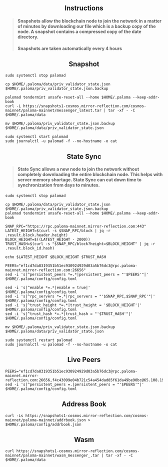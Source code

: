 <div align="center">
  <h2> Instructions </h2>
</div>

> #### Snapshots allow the blockchain node to join the network in a matter of minutes by downloading our file which is a backup copy of the node. A snapshot contains a compressed copy of the date directory.
>
> #### Snapshots are taken automatically every 4 hours

<div align="center">
  <h2> Snapshot </h2>
</div>

```
sudo systemctl stop palomad

cp $HOME/.paloma/data/priv_validator_state.json $HOME/.paloma/priv_validator_state.json.backup

palomad tendermint unsafe-reset-all --home $HOME/.paloma --keep-addr-book
curl -L https://snapshots1-cosmos.mirror-reflection.com/cosmos-mainnet/paloma-mainnet/messenger_latest.tar | tar -xf - -C $HOME/.paloma/data

mv $HOME/.paloma/priv_validator_state.json.backup $HOME/.paloma/data/priv_validator_state.json

sudo systemctl start palomad
sudo journalctl -u palomad -f --no-hostname -o cat
```

<div align="center">
  <h2> State Sync </h2>
</div>

> #### State Sync allows a new node to join the network without completely downloading the entire blockchain node. This helps with server memory shortage. State Sync can cut down time to synchronization from days to minutes.

```
sudo systemctl stop palomad

cp $HOME/.paloma/data/priv_validator_state.json $HOME/.paloma/priv_validator_state.json.backup
palomad tendermint unsafe-reset-all --home $HOME/.paloma --keep-addr-book

SNAP_RPC="https://rpc.paloma-mainnet.mirror-reflection.com:443"
LATEST_HEIGHT=$(curl -s $SNAP_RPC/block | jq -r .result.block.header.height)
BLOCK_HEIGHT=$((LATEST_HEIGHT - 2000))
TRUST_HASH=$(curl -s "$SNAP_RPC/block?height=$BLOCK_HEIGHT" | jq -r .result.block_id.hash)

echo $LATEST_HEIGHT $BLOCK_HEIGHT $TRUST_HASH

PEERS="ef1cd7da8319351b51ec930924929d03a5b76dc3@rpc.paloma-mainnet.mirror-reflection.com:26656"
sed -i 's|^persistent_peers *=.*|persistent_peers = "'$PEERS'"|' $HOME/.paloma/config/config.toml

sed -i 's|^enable *=.*|enable = true|' $HOME/.paloma/config/config.toml
sed -i 's|^rpc_servers *=.*|rpc_servers = "'$SNAP_RPC,$SNAP_RPC'"|' $HOME/.paloma/config/config.toml
sed -i 's|^trust_height *=.*|trust_height = '$BLOCK_HEIGHT'|' $HOME/.paloma/config/config.toml
sed -i 's|^trust_hash *=.*|trust_hash = "'$TRUST_HASH'"|' $HOME/.paloma/config/config.toml

mv $HOME/.paloma/priv_validator_state.json.backup $HOME/.paloma/data/priv_validator_state.json

sudo systemctl restart palomad
sudo journalctl -u palomad -f --no-hostname -o cat
```

<div align="center">
  <h2> Live Peers </h2>
</div>

```
PEERS="ef1cd7da8319351b51ec930924929d03a5b76dc3@rpc.paloma-mainnet.mirror-reflection.com:26656,f4c43099e04b721c54a454dad85f61da49be90bc@65.108.199.222:28656,dfa0d66a3713bf6b49bc509a2a4fc75bee042a30@23.88.77.188:20009,99c890c97afc8abfdfeff662d539af5c504a0baf@88.99.67.234:26656,874ccf9df2e4c678a18a1fb45a1d3bb703f87fa0@65.109.172.249:26656,317141e329bc214a76ba92201f6818574ebe5323@135.181.114.98:36656,b92c94f00b46500a5ff8920acd438c0873c2f9da@50.116.13.101:26656,2c6772b11c1f9eff2a923eb2bf808543cdd501c5@79.143.179.196:26656,4569193b58dfc6d9ca9acd4e2bcabf596e5b6b3c@65.21.7.251:10656,8af8dfa817359036f55f6793b0ed4bcce8884027@85.14.245.70:26656,b3ba407aef9e18e16e8e9a3b523a1b026dabeab3@84.46.248.174:26656,810bea15ec11d510dd33170851ee2ab74c48b6de@81.0.221.57:26656,b244dfc19293103040d4bdad359534d0990a9070@45.140.185.181:26656,ab6875bd52d6493f39612eb5dff57ced1e3a5ad6@95.217.229.18:10656,e4b7cdd48c39c355e9a3480f4f4d5afab8fb0e08@46.0.203.78:26637,e833844c00b8ce60ce6826f170becfa18e6172c2@46.4.27.59:26656,06e9c9d5c07755d36241249a568b51ec8476fe65@135.181.220.168:26656,741bdc1ffdd93b7de09d8417bc0ada0d2285affa@65.109.57.67:27656,ca92abdc4599dd91dd63e689c64c468df5425f2c@95.216.100.99:10656,124cbe860f1eaa8084444587928db17c78ebd8f3@149.90.94.145:26658,19165f3248f358ded53c3f51cf97a22123560b86@65.109.69.154:38656,d9bfa29e0cf9c4ce0cc9c26d98e5d97228f93b0b@65.109.88.38:10656,45a3b59139f6db435c9a803c8f78eb2feda82c7c@135.181.144.214:26656"
sed -i 's|^persistent_peers =.|persistent_peers = "'$PEERS'"|' $HOME/.paloma/config/config.toml
```

<div align="center">
  <h2> Address Book </h2>
</div>

```
curl -Ls https://snapshots1-cosmos.mirror-reflection.com/cosmos-mainnet/paloma-mainnet/addrbook.json > $HOME/.paloma/config/addrbook.json
```

<div align="center">
  <h2> Wasm </h2>
</div>

```
curl https://snapshots1-cosmos.mirror-reflection.com/cosmos-mainnet/paloma-mainnet/wasm_messenger_.tar | tar -xf - -C $HOME/.paloma/data
```
